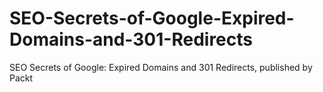 # SEO-Secrets-of-Google-Expired-Domains-and-301-Redirects
SEO Secrets of Google: Expired Domains and 301 Redirects, published by Packt
